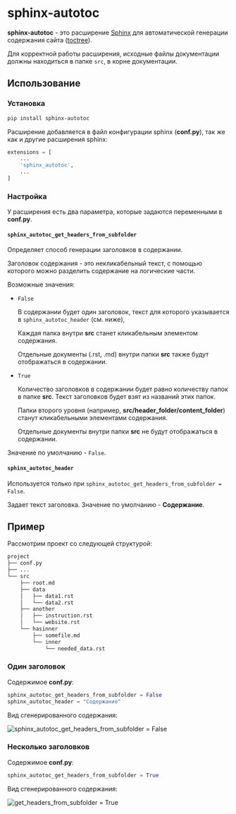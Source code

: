 # sphinx-autotoc

**sphinx-autotoc** - это расширение [Sphinx](https://www.sphinx-doc.org/en/master/)
для автоматической генерации содержания сайта 
([toctree](https://www.sphinx-doc.org/en/master/usage/restructuredtext/directives.html#table-of-contents)).

Для корректной работы расширения, исходные файлы документации должны находиться в папке `src`, в корне документации.

## Использование

### Установка

```bash
pip install sphinx-autotoc
``` 

Расширение добавляется в файл конфигурации sphinx (**conf.py**), так же как и другие расширения sphinx:

```python
extensions = [
    ...
    'sphinx_autotoc',
    ...
]
```

### Настройка

У расширения есть два параметра, которые задаются переменными в **conf.py**.

#### ``sphinx_autotoc_get_headers_from_subfolder``

Определяет способ генерации заголовков в содержании.

Заголовок содержания - это некликабельный текст, с помощью которого можно 
разделить содержание на логические части.

Возможные значения:

- ``False``

  В содержании будет один заголовок, текст для которого указывается в ``sphinx_autotoc_header`` (см. ниже),

  Каждая папка внутри **src** станет кликабельным элементом содержания.

  Отдельные документы (.rst, .md) внутри папки **src** также будут отображаться в содержании.
  
- ``True``

  Количество заголовков в содержании будет равно количеству папок в папке **src**. Текст заголовков будет
  взят из названий этих папок.

  Папки второго уровня (например, **src/header_folder/content_folder**) станут кликабельными элементами
  содержания.
  
  Отдельные документы внутри папки **src** не будут отображаться в содержании.

Значение по умолчанию - ``False``.

#### ``sphinx_autotoc_header`` 

Используется только при ``sphinx_autotoc_get_headers_from_subfolder = False``.

Задает текст заголовка. Значение по умолчанию - **Содержание**.

## Пример

Рассмотрим проект со следующей структурой:

```bash
project
├── conf.py
├── ...
└── src
    ├── root.md
    ├── data
    │   ├── data1.rst
    │   └── data2.rst
    ├── another
    │   ├── instruction.rst
    │   └── website.rst
    └── hasinner
        ├── somefile.md
        └── inner
            └── needed_data.rst
```

### Один заголовок

Содержимое **conf.py**:

```python
sphinx_autotoc_get_headers_from_subfolder = False
sphinx_autotoc_header = "Содержание"
```

Вид сгенерированного содержания:

![sphinx_autotoc_get_headers_from_subfolder = False](https://imgur.com/xKokPBB.png)

### Несколько заголовков

Содержимое **conf.py**:

```python
sphinx_autotoc_get_headers_from_subfolder = True
```

Вид сгенерированного содержания:

![get_headers_from_subfolder = True](https://imgur.com/QLYnsIC.png)
